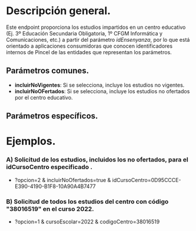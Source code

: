 # Descripción general.

Este endpoint proporciona los estudios impartidos en un centro educativo (Ej. 3º Educación Secundaria Obligatoria, 1º CFGM Informática y Comunicaciones, etc.) a partir del parámetro *idEnsenyanza*, por lo que está orientado a aplicaciones consumidoras que conocen identificadores internos de Pincel de las entidades que representan los parámetros.

## Parámetros comunes.
* **incluirNoVigentes**: Si se selecciona, incluye los estudios no vigentes.
* **incluirNoOFertados**: Si se selecciona, incluye los estudios no ofertados por el centro educativo.

## Parámetros específicos.



# Ejemplos.
### A) Solicitud de los estudios, incluidos los no ofertados, para el idCursoCentro especificado .
* ?opcion=2 & incluirNoOfertados=true & idCursoCentro=0D95CCCE-E390-4190-B1F8-10A90A4B7477

### B) Solicitud de todos los estudios del centro con código "38016519" en el curso 2022.
* ?opcion=1 & cursoEscolar=2022 & codigoCentro=38016519
